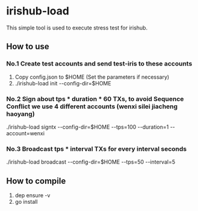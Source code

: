 # irishub-load

This simple tool is used to execute stress test for irishub.

## How to use

### No.1  Create test accounts and send test-iris to these accounts

1) Copy config.json to $HOME (Set the parameters if necessary)
2) ./irishub-load init --config-dir=$HOME

### No.2 Sign about tps * duration * 60 TXs, to avoid Sequence Conflict we use 4 different accounts (wenxi silei jiacheng haoyang)

./irishub-load signtx --config-dir=$HOME --tps=100 --duration=1 --account=wenxi

### No.3 Broadcast tps * interval TXs for every interval seconds

./irishub-load broadcast --config-dir=$HOME --tps=50 --interval=5

## How to compile
1) dep ensure -v
2) go install
